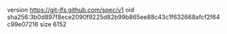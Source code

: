 version https://git-lfs.github.com/spec/v1
oid sha256:3b0d897f8ece2090f9225d82b99b865ee88c43c1f632668afcf2f64c99e07216
size 6152
